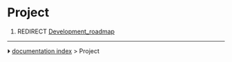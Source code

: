 # Project
1.  REDIRECT [Development_roadmap](Development_roadmap.md)



---
⏵ [documentation index](../README.md) > Project
